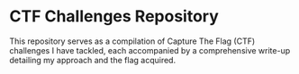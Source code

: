 # CTF Challenges Repository

This repository serves as a compilation of Capture The Flag (CTF) challenges I have tackled, each accompanied by a comprehensive write-up detailing my approach and the flag acquired.



